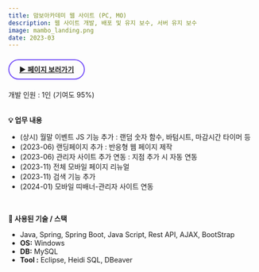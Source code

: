 ```yaml
---
title: 맘보아카데미 웹 사이트 (PC, MO)
description: 웹 사이트 개발, 배포 및 유지 보수, 서버 유지 보수
image: mambo_landing.png
date: 2023-03
---
```


<br>
<!-- 페이지 보러가기 -->
<a href="https://www.mambo-academy.com/" style="border: 2px solid #724CF9; border-radius: 30px;padding: 10px 20px;"><b>▶ 페이지 보러가기</b></a><br/><br/>

<!-- 글 내용 -->
개발 인원 : 1인 (기여도 95%) <br/><br/>
<!-- 구현기능 -->
<b>💡 업무 내용</b><br/>
<ul>
    <li>(상시) 월말 이벤트 JS 기능 추가 : 랜덤 숫자 함수, 바텀시트, 마감시간 타이머 등 </li>
    <li>(2023-06) 랜딩페이지 추가 : 반응형 웹 페이지 제작</li>
    <li>(2023-06) 관리자 사이트 추가 연동 : 지점 추가 시 자동 연동</li>
    <li>(2023-11) 전체 모바일 페이지 리뉴얼</li>
    <li>(2023-11) 검색 기능 추가</li>
    <li>(2024-01) 모바일 띠배너-관리자 사이트 연동 </li>
</ul>
<br/>

<!-- 기술 스택 -->
<b>📌 사용된 기술 / 스택</b><br/> 
<ul>
    <li>Java, Spring, Spring Boot, Java Script, Rest API, AJAX, BootStrap</li>
    <li><b>OS:</b> Windows</li>
    <li><b>DB:</b> MySQL</li>
    <li><b>Tool :</b> Eclipse, Heidi SQL, DBeaver</li>
</ul>
<br/>
